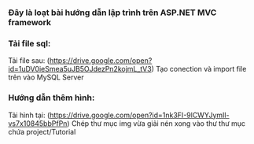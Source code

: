 ### Đây là loạt bài hướng dẫn lập trình trên ASP.NET MVC framework

### Tải file sql:
Tải file sau: (https://drive.google.com/open?id=1uDV0ieSmea5uJB5OJdezPn2kojmL_tV3)
Tạo conection và import file trên vào MySQL Server

### Hướng dẫn thêm hình:
Tải hình tại: (https://drive.google.com/open?id=1nk3FI-9lCWYJymIl-vs7x10845bbPfPn)
Chép thư mục img vừa giải nén xong vào thư thư mục chứa project/Tutorial
